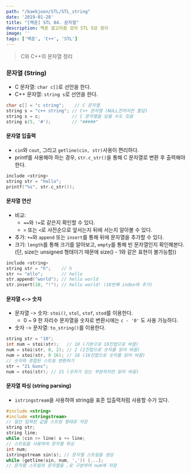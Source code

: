 ```yaml
---
path: "/baekjoon/STL/STL_string"
date: '2019-01-28'
title: "[백준] STL 04. 문자열"
description: 백준 알고리즘 강의 STL 5강 정리
image: ''
tags: ['백준', 'C++', 'STL']
---
```

> C와 C++의 문자열 정리

### 문자열 (String)
- C 문자열: `char c[]`로 선언을 한다.
- C++ 문자열: `string s`로 선언을 한다.
```cpp
char c[] = "c string";    // C 문자열
string s = "c++ string"; // C++ 문자열 (NULL전까지만 할당)
string s = c;            // C 문자열을 담을 수도 있음 
string s(5, '#');        // "#####"
```

#### 문자열 입출력
- `cin`와 `cout`, 그리고 `getline(cin, str)`사용이 편리하다.
- printf를 사용해야 하는 경우, `str.c_str()`을 통해 C 문자열로 변환 후 출력해야 한다.
```cpp
include <string>
string str = "hello";
printf("%s", str.c_str());
```

#### 문자열 연산
- 비교: 
    - `==`와 `!=`로 같은지 확인할 수 있다.
    - `>` 또는 `<`로 사전순으로 앞서는지 뒤에 서는지 알아볼 수 있다.
- 추가: `+=`와 `append` 또는 `insert`를 통해 뒤에 문자열을 추가할 수 있다.
- 크기: `length`를 통해 크기를 알아보고, `empty`를 통해 빈 문자열인지 확인해본다. (단, size는 unsigned 형태이기 때문에 size() - 1와 같은 표현이 불가능함))
```cpp
include <string>
string str = "h";    // h
str += "ello";       // hello
str.append("world"); // hello world
str.insert(10, "!"); // hello world! (10번째 index에 추가)
```

#### 문자열 <-> 숫자
- 문자열 -> 숫자: `stoi()`, `stol`, `stof`, `stod`를 이용한다.
    - 0 ~ 9 한 자리수 문자열을 숫자로 변환시에는 `c - '0'` 도 사용 가능하다.
- 숫자 -> 문자열: `to_string()`를 이용한다.
```cpp
string str = "10";
int num = stoi(str);   // 10 (기본으로 10진법으로 바꿈)
num = stoi(str, 0, 2); // 2 (2진법으로 숫자를 읽어 바꿈)
num = stoi(str, 0 16); // 16 (16진법으로 숫자를 읽어 바꿈)
// 숫자와 혼합된 스트링 변환하기
str = "21 Guns";
num = stoi(str); // 21 (숫자가 있는 부분까지만 읽어 바꿈)
```

#### 문자열 파싱 (string parsing)
- `istringstream`을 사용하여 string을 표준 입출력처럼 사용할 수가 있다.
```cpp
#include <string>
#include <stringstream>
// 일단 입력된 값을 스트링 형태로 저장
string str;
string line;
while (cin >> line) s += line;
// 스트림을 사용하여 문자열 파싱
int num;
istringstream sin(s); // 문자열 스트림을 생성
while (getline(sin, num, ',')) {...}; 
// 문자열 스트림의 문자열을 ,로 구분하여 num에 저장
```
